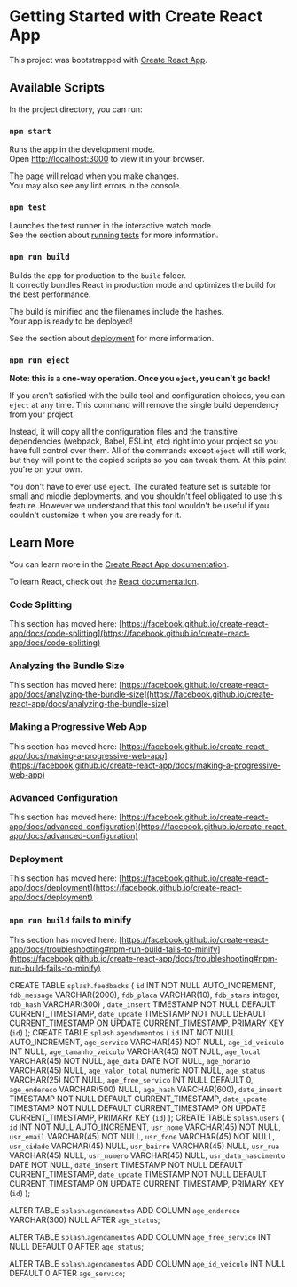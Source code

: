 # Getting Started with Create React App

This project was bootstrapped with [Create React App](https://github.com/facebook/create-react-app).

## Available Scripts

In the project directory, you can run:

### `npm start`

Runs the app in the development mode.\
Open [http://localhost:3000](http://localhost:3000) to view it in your browser.

The page will reload when you make changes.\
You may also see any lint errors in the console.

### `npm test`

Launches the test runner in the interactive watch mode.\
See the section about [running tests](https://facebook.github.io/create-react-app/docs/running-tests) for more information.

### `npm run build`

Builds the app for production to the `build` folder.\
It correctly bundles React in production mode and optimizes the build for the best performance.

The build is minified and the filenames include the hashes.\
Your app is ready to be deployed!

See the section about [deployment](https://facebook.github.io/create-react-app/docs/deployment) for more information.

### `npm run eject`

**Note: this is a one-way operation. Once you `eject`, you can't go back!**

If you aren't satisfied with the build tool and configuration choices, you can `eject` at any time. This command will remove the single build dependency from your project.

Instead, it will copy all the configuration files and the transitive dependencies (webpack, Babel, ESLint, etc) right into your project so you have full control over them. All of the commands except `eject` will still work, but they will point to the copied scripts so you can tweak them. At this point you're on your own.

You don't have to ever use `eject`. The curated feature set is suitable for small and middle deployments, and you shouldn't feel obligated to use this feature. However we understand that this tool wouldn't be useful if you couldn't customize it when you are ready for it.

## Learn More

You can learn more in the [Create React App documentation](https://facebook.github.io/create-react-app/docs/getting-started).

To learn React, check out the [React documentation](https://reactjs.org/).

### Code Splitting

This section has moved here: [https://facebook.github.io/create-react-app/docs/code-splitting](https://facebook.github.io/create-react-app/docs/code-splitting)

### Analyzing the Bundle Size

This section has moved here: [https://facebook.github.io/create-react-app/docs/analyzing-the-bundle-size](https://facebook.github.io/create-react-app/docs/analyzing-the-bundle-size)

### Making a Progressive Web App

This section has moved here: [https://facebook.github.io/create-react-app/docs/making-a-progressive-web-app](https://facebook.github.io/create-react-app/docs/making-a-progressive-web-app)

### Advanced Configuration

This section has moved here: [https://facebook.github.io/create-react-app/docs/advanced-configuration](https://facebook.github.io/create-react-app/docs/advanced-configuration)

### Deployment

This section has moved here: [https://facebook.github.io/create-react-app/docs/deployment](https://facebook.github.io/create-react-app/docs/deployment)

### `npm run build` fails to minify

This section has moved here: [https://facebook.github.io/create-react-app/docs/troubleshooting#npm-run-build-fails-to-minify](https://facebook.github.io/create-react-app/docs/troubleshooting#npm-run-build-fails-to-minify)


CREATE TABLE `splash`.`feedbacks` (
  `id` INT NOT NULL AUTO_INCREMENT,
  `fdb_message` VARCHAR(2000),
  `fdb_placa` VARCHAR(10),
  `fdb_stars` integer,
  `fdb_hash` VARCHAR(300) ,
  `date_insert` TIMESTAMP NOT NULL DEFAULT CURRENT_TIMESTAMP,
  `date_update` TIMESTAMP NOT NULL DEFAULT CURRENT_TIMESTAMP ON UPDATE CURRENT_TIMESTAMP,
  PRIMARY KEY (`id`)
);
CREATE TABLE `splash`.`agendamentos` (
  `id` INT NOT NULL AUTO_INCREMENT,
  `age_servico` VARCHAR(45) NOT NULL,
  `age_id_veiculo` INT NULL,
  `age_tamanho_veiculo` VARCHAR(45) NOT NULL,
  `age_local` VARCHAR(45) NOT NULL,
  `age_data` DATE NOT NULL,
  `age_horario` VARCHAR(45) NULL,
  `age_valor_total` numeric NOT NULL,
  `age_status`  VARCHAR(25) NOT NULL,
  `age_free_servico` INT NULL DEFAULT 0,
  `age_endereco` VARCHAR(500) NULL,
  `age_hash` VARCHAR(600),
  `date_insert` TIMESTAMP NOT NULL DEFAULT CURRENT_TIMESTAMP,
  `date_update` TIMESTAMP NOT NULL DEFAULT CURRENT_TIMESTAMP ON UPDATE CURRENT_TIMESTAMP,
  PRIMARY KEY (`id`)
);
CREATE TABLE `splash`.`users` (
  `id` INT NOT NULL AUTO_INCREMENT,
  `usr_nome` VARCHAR(45) NOT NULL,
  `usr_email` VARCHAR(45) NOT NULL,
  `usr_fone` VARCHAR(45) NOT NULL,
  `usr_cidade` VARCHAR(45) NULL,
  `usr_bairro` VARCHAR(45) NULL,
  `usr_rua` VARCHAR(45) NULL,
  `usr_numero` VARCHAR(45) NULL,
  `usr_data_nascimento` DATE NOT NULL,
  `date_insert` TIMESTAMP NOT NULL DEFAULT CURRENT_TIMESTAMP,
  `date_update` TIMESTAMP NOT NULL DEFAULT CURRENT_TIMESTAMP ON UPDATE CURRENT_TIMESTAMP,
  PRIMARY KEY (`id`)
);

ALTER TABLE `splash`.`agendamentos` 
ADD COLUMN `age_endereco` VARCHAR(300) NULL AFTER `age_status`;

ALTER TABLE `splash`.`agendamentos` 
ADD COLUMN `age_free_servico` INT NULL DEFAULT 0 AFTER `age_status`;

ALTER TABLE `splash`.`agendamentos` 
ADD COLUMN `age_id_veiculo` INT NULL DEFAULT 0 AFTER `age_servico`;

